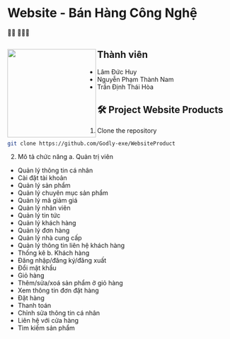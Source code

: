 # Website - Bán Hàng Công Nghệ
👋🏾 👩🏾‍💻

## Thành viên <a href="https://github.com/Godly-exe/WebsiteProduct"><img align="left" width="auto" height="200" src="https://res.cloudinary.com/easy-frontend/image/upload/v1598840300/blog/programming_hgngx9.png"></a>
- Lâm Đức Huy
- Nguyễn Phạm Thành Nam
- Trần Định Thái Hòa
##

## 🛠️ Project Website Products
1. Clone the repository
```bash
git clone https://github.com/Godly-exe/WebsiteProduct
```

2. Mô tả chức năng
a. Quản trị viên
- Quản lý thông tin cá nhân
- Cài đặt tài khoản
- Quản lý sản phẩm
- Quản lý chuyên mục sản phẩm
- Quản lý mã giảm giá
- Quản lý nhân viên
- Quản lý tin tức
- Quản lý khách hàng
- Quản lý đơn hàng
- Quản lý nhà cung cấp
- Quản lý thông tin liên hệ khách hàng
- Thống kê
b. Khách hàng
- Đăng nhập/đăng ký/đăng xuất
- Đổi mật khẩu
- Giỏ hàng
- Thêm/sửa/xoá sản phẩm ở giỏ hàng
- Xem thông tin đơn đặt hàng
- Đặt hàng
- Thanh toán
- Chỉnh sửa thông tin cá nhân
- Liên hệ với cửa hàng
- Tìm kiếm sản phẩm 

